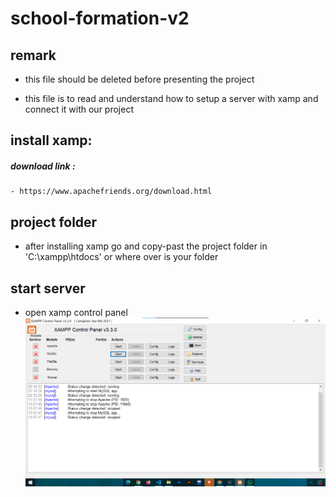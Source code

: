 # school-formation-v2

## remark

- this file should be deleted before presenting the project

- this file is to read and understand how to setup a server with xamp and connect it with our project

## install xamp:

##### download link :

    - https://www.apachefriends.org/download.html

## project folder

- after installing xamp go and copy-past the project folder in 'C:\xampp\htdocs' or where over is your folder

## start server

- open xamp control panel
  ![alt text](./assets/how-to/xamp-panel.png)

